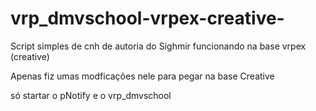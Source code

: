 # vrp_dmvschool-vrpex-creative-
Script simples de cnh de autoria do Sighmir funcionando na base vrpex (creative)

Apenas fiz umas modficações nele para pegar na base Creative

só startar o pNotify e o vrp_dmvschool
